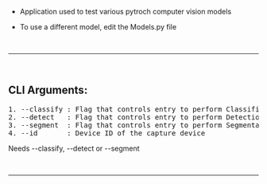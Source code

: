 - Application used to test various pytroch computer vision models

- To use a different model, edit the Models.py file

&nbsp;

---

&nbsp;

## **CLI Arguments:**
<pre>
1. --classify : Flag that controls entry to perform Classification
2. --detect   : Flag that controls entry to perform Detection
3. --segment  : Flag that controls entry to perform Segmentation
4. --id       : Device ID of the capture device
</pre>

Needs --classify, --detect or --segment

&nbsp;

---